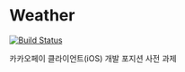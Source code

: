 # Weather

[![Build Status](https://travis-ci.com/jaemyeong/Weather.svg?token=p1jPjhuHKegMuyKF59XB&branch=develop)](https://travis-ci.com/jaemyeong/Weather)

카카오페이 클라이언트(iOS) 개발 포지션 사전 과제

